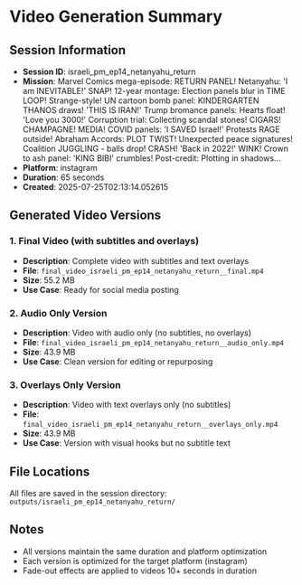 # Video Generation Summary

## Session Information
- **Session ID**: israeli_pm_ep14_netanyahu_return
- **Mission**: Marvel Comics mega-episode: RETURN PANEL! Netanyahu: 'I am INEVITABLE!' SNAP! 12-year montage: Election panels blur in TIME LOOP! Strange-style! UN cartoon bomb panel: KINDERGARTEN THANOS draws! 'THIS IS IRAN!' Trump bromance panels: Hearts float! 'Love you 3000!' Corruption trial: Collecting scandal stones! CIGARS! CHAMPAGNE! MEDIA! COVID panels: 'I SAVED Israel!' Protests RAGE outside! Abraham Accords: PLOT TWIST! Unexpected peace signatures! Coalition JUGGLING - balls drop! CRASH! 'Back in 2022!' WINK! Crown to ash panel: 'KING BIBI' crumbles! Post-credit: Plotting in shadows...
- **Platform**: instagram
- **Duration**: 65 seconds
- **Created**: 2025-07-25T02:13:14.052615

## Generated Video Versions

### 1. Final Video (with subtitles and overlays)
- **Description**: Complete video with subtitles and text overlays
- **File**: `final_video_israeli_pm_ep14_netanyahu_return__final.mp4`
- **Size**: 55.2 MB
- **Use Case**: Ready for social media posting

### 2. Audio Only Version
- **Description**: Video with audio only (no subtitles, no overlays)
- **File**: `final_video_israeli_pm_ep14_netanyahu_return__audio_only.mp4`
- **Size**: 43.9 MB
- **Use Case**: Clean version for editing or repurposing

### 3. Overlays Only Version
- **Description**: Video with text overlays only (no subtitles)
- **File**: `final_video_israeli_pm_ep14_netanyahu_return__overlays_only.mp4`
- **Size**: 43.9 MB
- **Use Case**: Version with visual hooks but no subtitle text

## File Locations
All files are saved in the session directory: `outputs/israeli_pm_ep14_netanyahu_return/`

## Notes
- All versions maintain the same duration and platform optimization
- Each version is optimized for the target platform (instagram)
- Fade-out effects are applied to videos 10+ seconds in duration
